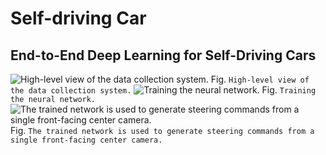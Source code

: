 # Self-driving Car
## End-to-End Deep Learning for Self-Driving Cars

<img src="https://devblogs.nvidia.com/parallelforall/wp-content/uploads/2016/08/data-collection-system.png" alt="High-level view of the data collection system." >
Fig. <code>High-level view of the data collection system.</code>
<img src="https://devblogs.nvidia.com/parallelforall/wp-content/uploads/2016/08/training.png" alt="Training the neural network." >
Fig. <code>Training the neural network.</code>
<img src="https://devblogs.nvidia.com/parallelforall/wp-content/uploads/2016/08/inference.png" alt="The trained network is used to generate steering commands from a single front-facing center camera." >
Fig. <code>The trained network is used to generate steering commands from a single front-facing center camera.</code>
